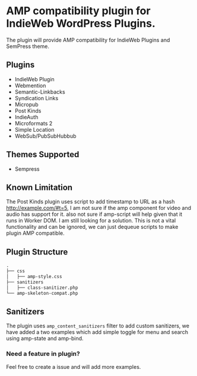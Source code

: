 # AMP compatibility plugin for IndieWeb WordPress Plugins.

The plugin will provide AMP compatibility for IndieWeb Plugins and SemPress theme.

## Plugins

- IndieWeb Plugin
- Webmention
- Semantic-Linkbacks
- Syndication Links
- Micropub
- Post Kinds
- IndieAuth
- Microformats 2
- Simple Location
- WebSub/PubSubHubbub
 

## Themes Supported
- Sempress

## Known Limitation 

The Post Kinds plugin uses script to add timestamp to URL as a hash http://example.com/#t=5, 
I am not sure if the amp component for video and audio has support for it. also not sure if amp-script will help given that it runs in Worker DOM. I am still looking for a solution.
This is not a vital functionality and can be ignored, we can just dequeue scripts to make plugin AMP compatible.

## Plugin Structure

```markdown
.
├── css
│   ├── amp-style.css
├── sanitizers
│   ├── class-sanitizer.php
└── amp-skeleton-compat.php
```
## Sanitizers

The plugin uses `amp_content_sanitizers` filter to add custom sanitizers, we have added a two examples which add simple toggle for menu and search using amp-state and amp-bind.

### Need a feature in plugin?
Feel free to create a issue and will add more examples.